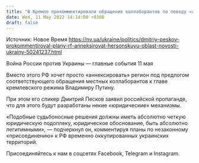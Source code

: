 ```yaml
---
title: "В Кремле прокомментировали обращение коллаборантов по поводу «аннексии» Херсонской области"
date: Wed, 11 May 2022 14:14:00 +0300
draft: false
---
```

Источник: Новое Время https://nv.ua/ukraine/politics/dmitriy-peskov-prokommentiroval-plany-rf-anneksirovat-hersonskuyu-oblast-novosti-ukrainy-50241237.html


Война России против Украины — главные события 11 мая

Вместо этого РФ хочет просто «аннексировать» регион под предлогом соответствующего обращения местных коллаборантов к главе кремлевского режима Владимиру Путину.

При этом его спикер Дмитрий Песков заявил российской пропаганде, что для этого будут разработаны некие «юридические» механизмы.

«Подобные судьбоносные решения должны иметь абсолютно четкую юридическую подоплеку, юридическое обоснование, быть абсолютно легитимными», — подчеркнул он, комментируя планы по незаконному «присоединению» к РФ временно оккупированных украинских территорий.

Присоединяйтесь к нам в соцсетях Facebook, Telegram и Instagram.

